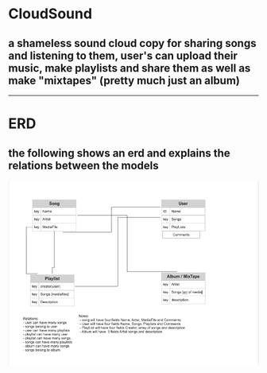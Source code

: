 # CloudSound
## a shameless sound cloud copy for sharing songs and listening to them, user's can upload their music, make playlists and share them as well as make "mixtapes" (pretty much just an album)

------------------

# ERD
## the following shows an erd and explains the relations between the models 
 
 ![ERDIMAGE](ERD.png)